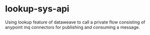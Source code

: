 # lookup-sys-api
 Using lookup feature of dataweave to call a private flow consisting of anypoint mq connectors for publishing and consuming a message.

